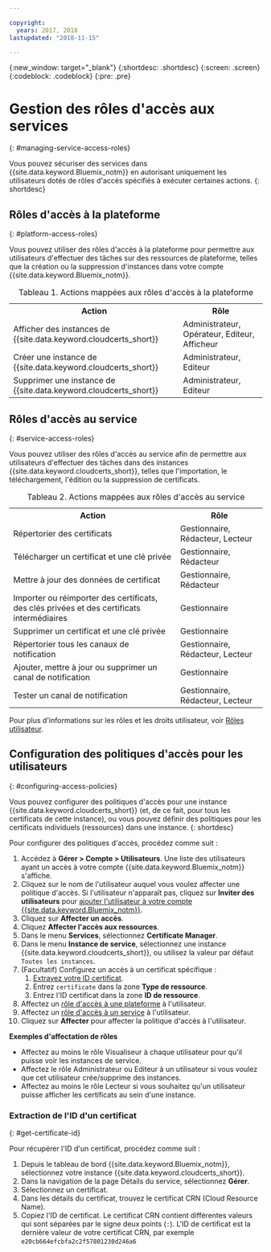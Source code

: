 ```yaml
---

copyright:
  years: 2017, 2018
lastupdated: "2018-11-15"

---
```

{:new_window: target="_blank"}
{:shortdesc: .shortdesc}
{:screen: .screen}
{:codeblock: .codeblock}
{:pre: .pre}

# Gestion des rôles d'accès aux services
{: #managing-service-access-roles}

Vous pouvez sécuriser des services dans {{site.data.keyword.Bluemix_notm}} en autorisant uniquement les utilisateurs dotés de rôles d'accès spécifiés à exécuter certaines actions.
{: shortdesc}

## Rôles d'accès à la plateforme
{: #platform-access-roles}

Vous pouvez utiliser des rôles d'accès à la plateforme pour permettre aux utilisateurs d'effectuer des tâches sur des ressources de plateforme, telles que la création ou la suppression d'instances dans votre compte {{site.data.keyword.Bluemix_notm}}.

<table>
<caption> Tableau 1. Actions mappées aux rôles d'accès à la plateforme</caption>
  <tr>
    <th> Action </th>
    <th> Rôle </th>
  </tr>
  <tr>
    <td>Afficher des instances de {{site.data.keyword.cloudcerts_short}}</td>
    <td> Administrateur, Opérateur, Editeur, Afficheur </td>
  </tr>
  <tr>
    <td>Créer une instance de {{site.data.keyword.cloudcerts_short}}</td>
    <td> Administrateur, Editeur </td>
  </tr>
  <tr>
    <td>Supprimer une instance de {{site.data.keyword.cloudcerts_short}}</td>
    <td> Administrateur, Editeur </td>
  </tr>
</table>

## Rôles d'accès au service
{: #service-access-roles}

Vous pouvez utiliser des rôles d'accès au service afin de permettre aux utilisateurs d'effectuer des tâches dans des instances {{site.data.keyword.cloudcerts_short}}, telles que l'importation, le téléchargement, l'édition ou la suppression de certificats.

<table>
<caption> Tableau 2. Actions mappées aux rôles d'accès au service</caption>
  <tr>
    <th> Action </th>
    <th> Rôle </th>
  </tr>
  <tr>
    <td>Répertorier des certificats</td>
    <td> Gestionnaire, Rédacteur, Lecteur </td>
  </tr>
  <tr>
    <td>Télécharger un certificat et une clé privée </td>
    <td> Gestionnaire, Rédacteur </td>
  </tr>
  <tr>
    <td>Mettre à jour des données de certificat</td>
    <td> Gestionnaire, Rédacteur </td>
  </tr>
  <tr>
    <td>Importer ou réimporter des certificats, des clés privées et des certificats intermédiaires </td>
    <td> Gestionnaire </td>
  </tr>
  <tr>
    <td>Supprimer un certificat et une clé privée </td>
    <td> Gestionnaire </td>
  </tr>
      <tr>
        <td>Répertorier tous les canaux de notification </td>
        <td> Gestionnaire, Rédacteur, Lecteur </td>
      </tr>
   <tr>
     <td>Ajouter, mettre à jour ou supprimer un canal de notification </td>
     <td> Gestionnaire </td>
   </tr>
     <tr>
       <td>Tester un canal de notification </td>
       <td> Gestionnaire, Rédacteur, Lecteur </td>
     </tr>
</table>

Pour plus d'informations sur les rôles et les droits utilisateur, voir [Rôles utilisateur](/docs/iam/users_roles.html#userroles).

## Configuration des politiques d'accès pour les utilisateurs
{: #configuring-access-policies}

Vous pouvez configurer des politiques d'accès pour une instance {{site.data.keyword.cloudcerts_short}} (et, de ce fait, pour tous les certificats de cette instance), ou vous pouvez définir des politiques pour les certificats individuels (ressources) dans une instance.
{: shortdesc}

Pour configurer des politiques d'accès, procédez comme suit :

1. Accédez à **Gérer > Compte > Utilisateurs**. Une liste des utilisateurs ayant un accès à votre compte {{site.data.keyword.Bluemix_notm}} s'affiche.
2. Cliquez sur le nom de l'utilisateur auquel vous voulez affecter une politique d'accès. Si l'utilisateur n'apparaît pas, cliquez sur **Inviter des utilisateurs** pour [ajouter l'utilisateur à votre compte {{site.data.keyword.Bluemix_notm}}](/docs/iam/iamuserinv.html#iamuserinv).
3. Cliquez sur **Affecter un accès**.
4. Cliquez **Affecter l'accès aux ressources**.
5. Dans le menu **Services**, sélectionnez **Certificate Manager**.
6. Dans le menu **Instance de service**, sélectionnez une instance {{site.data.keyword.cloudcerts_short}}, ou utilisez la valeur par défaut `Toutes les instances`.
7. (Facultatif) Configurez un accès à un certificat spécifique :
    1. [Extrayez votre ID certificat](#get-certificate-id).
    2. Entrez `certificate` dans la zone **Type de ressource**.
    3. Entrez l'ID certificat dans la zone **ID de ressource**.
8. Affectez un [rôle d'accès à une plateforme](#platform-access-roles) à l'utilisateur.
9. Affectez un [rôle d'accès à un service](#service-access-roles) à l'utilisateur.
10. Cliquez sur **Affecter** pour affecter la politique d'accès à l'utilisateur.

**Exemples d'affectation de rôles**

* Affectez au moins le rôle Visualiseur à chaque utilisateur pour qu'il puisse voir les instances de service.
* Affectez le rôle Administrateur ou Editeur à un utilisateur si vous voulez que cet utilisateur crée/supprime des instances.
* Affectez au moins le rôle Lecteur si vous souhaitez qu'un utilisateur puisse afficher les certificats au sein d'une instance.

### Extraction de l'ID d'un certificat
{: #get-certificate-id}

Pour récupérer l'ID d'un certificat, procédez comme suit :

1. Depuis le tableau de bord {{site.data.keyword.Bluemix_notm}}, sélectionnez votre instance {{site.data.keyword.cloudcerts_short}}.
2. Dans la navigation de la page Détails du service, sélectionnez **Gérer**.
3. Sélectionnez un certificat.
4. Dans les détails du certificat, trouvez le certificat CRN (Cloud Resource Name).
5. Copiez l'ID de certificat. Le certificat CRN contient différentes valeurs qui sont séparées par le signe deux points (`:`). L'ID de certificat est la dernière valeur de votre certificat CRN, par exemple `e20cb664efcbfa2c2f57801230d246a6`
